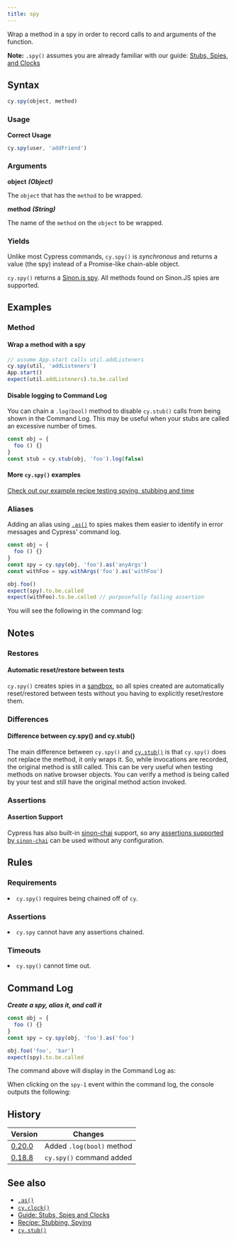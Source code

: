 ```yaml
---
title: spy
---
```


Wrap a method in a spy in order to record calls to and arguments of the function.

<Alert type="info">


**Note:** `.spy()` assumes you are already familiar with our guide: [Stubs, Spies, and Clocks](/guides/guides/stubs-spies-and-clocks)

</Alert>

## Syntax

```javascript
cy.spy(object, method)
```

### Usage

**<Icon name="check-circle" color="green"></Icon> Correct Usage**

```javascript
cy.spy(user, 'addFriend')
```

### Arguments

**<Icon name="angle-right"></Icon> object** ***(Object)***

The `object` that has the `method` to be wrapped.

**<Icon name="angle-right"></Icon> method** ***(String)***

The name of the `method` on the `object` to be wrapped.

### Yields [<Icon name="question-circle"/>](introduction-to-cypress#Subject-Management)

Unlike most Cypress commands, `cy.spy()` is *synchronous* and returns a value (the spy) instead of a Promise-like chain-able object.

`cy.spy()` returns a [Sinon.js spy](https://sinonjs.org/releases/v6.1.5/spies/). All methods found on Sinon.JS spies are supported.

## Examples

### Method

#### Wrap a method with a spy

```javascript
// assume App.start calls util.addListeners
cy.spy(util, 'addListeners')
App.start()
expect(util.addListeners).to.be.called
```

#### Disable logging to Command Log

You can chain a `.log(bool)` method to disable `cy.stub()` calls from being shown in the Command Log. This may be useful when your stubs are called an excessive number of times.

```javascript
const obj = {
  foo () {}
}
const stub = cy.stub(obj, 'foo').log(false)
```

#### More `cy.spy()` examples

<Alert type="info">


[Check out our example recipe testing spying, stubbing and time](/examples/examples/recipes#Stubbing-and-spying)

</Alert>

### Aliases

Adding an alias using [`.as()`](/api/commands/as) to spies makes them easier to identify in error messages and Cypress' command log.

```javascript
const obj = {
  foo () {}
}
const spy = cy.spy(obj, 'foo').as('anyArgs')
const withFoo = spy.withArgs('foo').as('withFoo')

obj.foo()
expect(spy).to.be.called
expect(withFoo).to.be.called // purposefully failing assertion
```

You will see the following in the command log:

<DocsImage src="/img/api/spy/using-spy-with-alias.png" alt="spies with aliases" ></DocsImage>

## Notes

### Restores

#### Automatic reset/restore between tests

`cy.spy()` creates spies in a [sandbox](https://sinonjs.org/releases/v6.1.5/sandbox/), so all spies created are automatically reset/restored between tests without you having to explicitly reset/restore them.

### Differences

#### Difference between cy.spy() and cy.stub()

The main difference between `cy.spy()` and [`cy.stub()`](/api/commands/stub) is that `cy.spy()` does not replace the method, it only wraps it. So, while invocations are recorded, the original method is still called. This can be very useful when testing methods on native browser objects. You can verify a method is being called by your test and still have the original method action invoked.

### Assertions

#### Assertion Support

Cypress has also built-in [sinon-chai](/guides/references/bundled-tools#Sinon-Chai) support, so any [assertions supported by `sinon-chai`](/guides/references/assertions#Sinon-Chai) can be used without any configuration.

## Rules

### Requirements [<Icon name="question-circle"/>](introduction-to-cypress#Chains-of-Commands)

<List><li>`cy.spy()` requires being chained off of `cy`.</li></List>

### Assertions [<Icon name="question-circle"/>](introduction-to-cypress#Assertions)

<List><li>`cy.spy` cannot have any assertions chained.</li></List>

### Timeouts [<Icon name="question-circle"/>](introduction-to-cypress#Timeouts)

<List><li>`cy.spy()` cannot time out.</li></List>

## Command Log

***Create a spy, alias it, and call it***

```javascript
const obj = {
  foo () {}
}
const spy = cy.spy(obj, 'foo').as('foo')

obj.foo('foo', 'bar')
expect(spy).to.be.called
```

The command above will display in the Command Log as:

<DocsImage src="/img/api/spy/spying-shows-any-aliases-and-also-any-assertions-made.png" alt="Command Log spy" ></DocsImage>

When clicking on the `spy-1` event within the command log, the console outputs the following:

<DocsImage src="/img/api/spy/console-shows-spy-arguments-calls-and-the-object-being-spied.png" alt="Console Log spy" ></DocsImage>

## History

Version | Changes
--- | ---
[0.20.0](/guides/references/changelog#0-20.0) | Added `.log(bool)` method
[0.18.8](/guides/references/changelog#0-18-8) | `cy.spy()` command added

## See also

- [`.as()`](/api/commands/as)
- [`cy.clock()`](/api/commands/clock)
- [Guide: Stubs, Spies and Clocks](/guides/guides/stubs-spies-and-clocks)
- [Recipe: Stubbing, Spying](/examples/examples/recipes#Stubbing-and-spying)
- [`cy.stub()`](/api/commands/stub)

